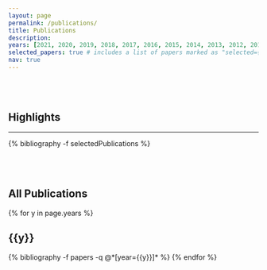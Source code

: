 ```yaml
---
layout: page
permalink: /publications/
title: Publications
description:
years: [2021, 2020, 2019, 2018, 2017, 2016, 2015, 2014, 2013, 2012, 2011, 2003]
selected_papers: true # includes a list of papers marked as "selected={true}"
nav: true
---
```

<style>
.publications{
margin-top: 5rem;
}
</style>


<div class="publications">
<h2>Highlights</h2>
<hr>
  {% bibliography -f selectedPublications %}


</div>

<div class="publications">
<h2>All Publications</h2>
{% for y in page.years %}

<h2 class="year">{{y}}</h2>
  {% bibliography -f papers -q @*[year={{y}}]* %}
{% endfor %}

</div>
